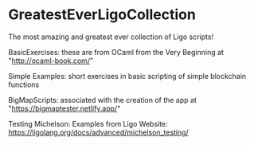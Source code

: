 # GreatestEverLigoCollection
The most amazing and greatest ever collection of Ligo scripts!

BasicExercises:  these are from OCaml from the Very Beginning at "http://ocaml-book.com/"

Simple Examples: short exercises in basic scripting of simple blockchain functions

BigMapScripts: associated with the creation of the app at "https://bigmaptester.netlify.app/"

Testing Michelson: Examples from Ligo Website:  https://ligolang.org/docs/advanced/michelson_testing/
